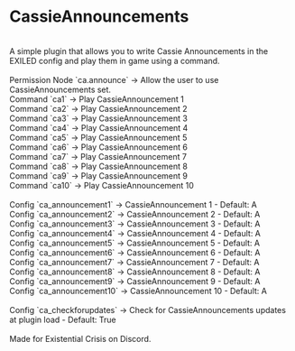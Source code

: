 # CassieAnnouncements
<br>
A simple plugin that allows you to write Cassie Announcements in the EXILED config and play them in game using a command.<br>
<br>
Permission Node `ca.announce` -> Allow the user to use CassieAnnouncements set.<br>
Command `ca1` -> Play CassieAnnouncement 1<br>
Command `ca2` -> Play CassieAnnouncement 2<br>
Command `ca3` -> Play CassieAnnouncement 3<br>
Command `ca4` -> Play CassieAnnouncement 4<br>
Command `ca5` -> Play CassieAnnouncement 5<br>
Command `ca6` -> Play CassieAnnouncement 6<br>
Command `ca7` -> Play CassieAnnouncement 7<br>
Command `ca8` -> Play CassieAnnouncement 8<br>
Command `ca9` -> Play CassieAnnouncement 9<br>
Command `ca10` -> Play CassieAnnouncement 10<br>
<br>
Config `ca_announcement1` -> CassieAnnouncement 1 - Default: A<br>
Config `ca_announcement2` -> CassieAnnouncement 2 - Default: A<br>
Config `ca_announcement3` -> CassieAnnouncement 3 - Default: A<br>
Config `ca_announcement4` -> CassieAnnouncement 4 - Default: A<br>
Config `ca_announcement5` -> CassieAnnouncement 5 - Default: A<br>
Config `ca_announcement6` -> CassieAnnouncement 6 - Default: A<br>
Config `ca_announcement7` -> CassieAnnouncement 7 - Default: A<br>
Config `ca_announcement8` -> CassieAnnouncement 8 - Default: A<br>
Config `ca_announcement9` -> CassieAnnouncement 9 - Default: A<br>
Config `ca_announcement10` -> CassieAnnouncement 10 - Default: A<br>
<br>
Config `ca_checkforupdates` -> Check for CassieAnnouncements updates at plugin load - Default: True<br>
<br>
Made for Existential Crisis on Discord.<br>
